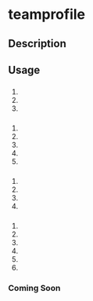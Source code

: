 # teamprofile

## Description

## Usage
### 
1. 
2. 
3. 

### 
1. 
2. 
3. 
4. 
5. 

### 
1. 
2. 
3. 
4. 

### 
1. 
2. 
3. 
4. 
5. 
6. 

### Coming Soon